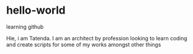 # hello-world
learning github

Hie, i am Tatenda. I am an architect by profession looking to learn coding and create scripts for some of my works amongst other things
